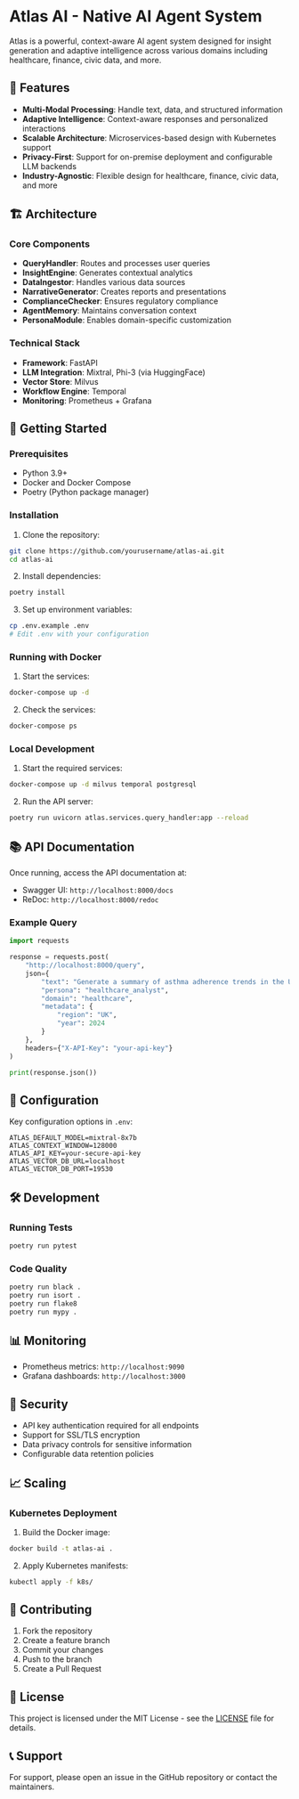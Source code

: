 # Atlas AI - Native AI Agent System

Atlas is a powerful, context-aware AI agent system designed for insight generation and adaptive intelligence across various domains including healthcare, finance, civic data, and more.

## 🌟 Features

- **Multi-Modal Processing**: Handle text, data, and structured information
- **Adaptive Intelligence**: Context-aware responses and personalized interactions
- **Scalable Architecture**: Microservices-based design with Kubernetes support
- **Privacy-First**: Support for on-premise deployment and configurable LLM backends
- **Industry-Agnostic**: Flexible design for healthcare, finance, civic data, and more

## 🏗 Architecture

### Core Components

- **QueryHandler**: Routes and processes user queries
- **InsightEngine**: Generates contextual analytics
- **DataIngestor**: Handles various data sources
- **NarrativeGenerator**: Creates reports and presentations
- **ComplianceChecker**: Ensures regulatory compliance
- **AgentMemory**: Maintains conversation context
- **PersonaModule**: Enables domain-specific customization

### Technical Stack

- **Framework**: FastAPI
- **LLM Integration**: Mixtral, Phi-3 (via HuggingFace)
- **Vector Store**: Milvus
- **Workflow Engine**: Temporal
- **Monitoring**: Prometheus + Grafana

## 🚀 Getting Started

### Prerequisites

- Python 3.9+
- Docker and Docker Compose
- Poetry (Python package manager)

### Installation

1. Clone the repository:
```bash
git clone https://github.com/yourusername/atlas-ai.git
cd atlas-ai
```

2. Install dependencies:
```bash
poetry install
```

3. Set up environment variables:
```bash
cp .env.example .env
# Edit .env with your configuration
```

### Running with Docker

1. Start the services:
```bash
docker-compose up -d
```

2. Check the services:
```bash
docker-compose ps
```

### Local Development

1. Start the required services:
```bash
docker-compose up -d milvus temporal postgresql
```

2. Run the API server:
```bash
poetry run uvicorn atlas.services.query_handler:app --reload
```

## 📚 API Documentation

Once running, access the API documentation at:
- Swagger UI: `http://localhost:8000/docs`
- ReDoc: `http://localhost:8000/redoc`

### Example Query

```python
import requests

response = requests.post(
    "http://localhost:8000/query",
    json={
        "text": "Generate a summary of asthma adherence trends in the UK for 2024",
        "persona": "healthcare_analyst",
        "domain": "healthcare",
        "metadata": {
            "region": "UK",
            "year": 2024
        }
    },
    headers={"X-API-Key": "your-api-key"}
)

print(response.json())
```

## 🔧 Configuration

Key configuration options in `.env`:

```env
ATLAS_DEFAULT_MODEL=mixtral-8x7b
ATLAS_CONTEXT_WINDOW=128000
ATLAS_API_KEY=your-secure-api-key
ATLAS_VECTOR_DB_URL=localhost
ATLAS_VECTOR_DB_PORT=19530
```

## 🛠 Development

### Running Tests

```bash
poetry run pytest
```

### Code Quality

```bash
poetry run black .
poetry run isort .
poetry run flake8
poetry run mypy .
```

## 📊 Monitoring

- Prometheus metrics: `http://localhost:9090`
- Grafana dashboards: `http://localhost:3000`

## 🔐 Security

- API key authentication required for all endpoints
- Support for SSL/TLS encryption
- Data privacy controls for sensitive information
- Configurable data retention policies

## 📈 Scaling

### Kubernetes Deployment

1. Build the Docker image:
```bash
docker build -t atlas-ai .
```

2. Apply Kubernetes manifests:
```bash
kubectl apply -f k8s/
```

## 🤝 Contributing

1. Fork the repository
2. Create a feature branch
3. Commit your changes
4. Push to the branch
5. Create a Pull Request

## 📄 License

This project is licensed under the MIT License - see the [LICENSE](LICENSE) file for details.

## 📞 Support

For support, please open an issue in the GitHub repository or contact the maintainers.
